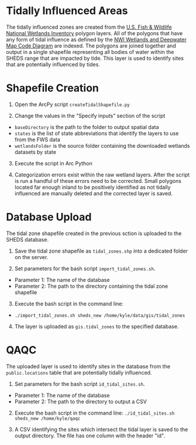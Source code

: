 Tidally Influenced Areas
========================

The tidally influenced zones are created from the [U.S. Fish & Wildlife National 
Wetlands Inventory](http://www.fws.gov/wetlands/Data/Data-Download.html) polygon 
layers. All of the polygons that have any form of tidal influence as defined by 
the [NWI Wetlands and Deepwater Map Code Diagram](http://www.fws.gov/wetlands/Documents/NWI_Wetlands_and_Deepwater_Map_Code_Diagram.pdf) are indexed. The polygons are joined 
together and output in a single shapefile representing all bodies of water 
within the SHEDS range that are impacted by tide. This layer is used to identify 
sites that are potentially influenced by tides.


# Shapefile Creation

1. Open the ArcPy script `createTidalShapefile.py`

2. Change the values in the "Specify inputs" section of the script
 - `baseDirectory` is the path to the folder to output spatial data
 - `states` is the list of state abbreviations that identify the layers to use from the FWS data
 - `wetlandsFolder` is the source folder containing the downloaded wetlands datasets by state

3. Execute the script in Arc Python

4. Categorization errors exist within the raw wetland layers. After the script 
is run a handful of these errors need to be corrected. Small polygons located 
far enough inland to be positively identified as not tidally influenced are 
manually deleted and the corrected layer is saved.


# Database Upload
The tidal zone shapefile created in the previous sction is uploaded to the 
SHEDS database. 

1. Save the tidal zone shapefile as `tidal_zones.shp` into a dedicated folder 
on the server.

2. Set parameters for the bash script `import_tidal_zones.sh`. 
 - Parameter 1: The name of the database
 - Parameter 2: The path to the directory containing the tidal zone shapefile 
 
3. Execute the bash script in the command line:
 - `./import_tidal_zones.sh sheds_new /home/kyle/data/gis/tidal_zones`

4. The layer is uploaded as `gis.tidal_zones` to the specified database.


# QAQC 
The uploaded layer is used to identify sites in the database from the 
`public.locations` table that are potentially tidally influenced.

1. Set parameters for the bash script `id_tidal_sites.sh`. 
 - Parameter 1: The name of the database
 - Parameter 2: The path to the directory to output a CSV

2. Execute the bash script in the command line:
  `./id_tidal_sites.sh sheds_new /home/kyle/qaqc`

3. A CSV identifying the sites which intersect the tidal layer is saved to the 
output directory. The file has one column with the header "id".

